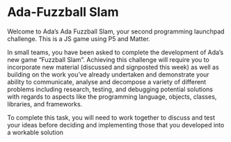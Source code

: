 # Ada-Fuzzball Slam

Welcome to Ada’s Ada Fuzzball Slam, your second programming launchpad challenge.  This is a JS game using P5 and Matter.  

In small teams, you have been asked to complete the development of Ada’s new game “Fuzzball Slam”. Achieving this challenge will require you to incorporate new material (discussed and signposted this week) as well as building on the work you’ve already undertaken and demonstrate your ability to communicate, analyse and decompose a variety of different problems including research, testing, and debugging potential solutions with regards to aspects like the programming language, objects, classes, libraries, and frameworks. 

To complete this task, you will need to work together to discuss and test your ideas before deciding and implementing those that you developed into a workable solution
